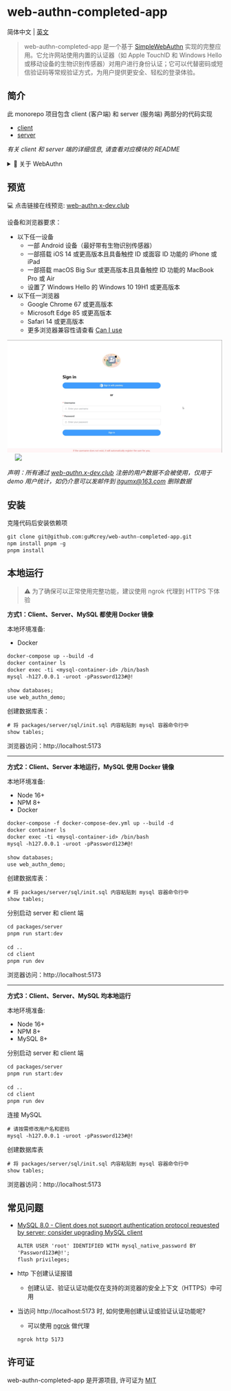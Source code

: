 # web-authn-completed-app

简体中文 | [英文](./README.md)

> web-authn-completed-app 是一个基于 [SimpleWebAuthn](https://simplewebauthn.dev/docs/) 实现的完整应用。它允许网站使用内置的认证器（如 Apple TouchID 和 Windows Hello 或移动设备的生物识别传感器）对用户进行身份认证；它可以代替密码或短信验证码等常规验证方式，为用户提供更安全、轻松的登录体验。

## 简介

此 monorepo 项目包含 client (客户端) 和 server (服务端) 两部分的代码实现
- [client](./packages/client/README.md)
- [server](./packages/server/README.md)

*有关 client 和 server 端的详细信息, 请查看对应模块的 README*

<details>
<summary>🌟 关于 WebAuthn</summary>
在开始了解 web-authn-completed-app 之前, 需要了解一下 WebAuthn, 因为 web-authn-completed-app 就是基于 WebAuthn API 实现的完整应用 (已经了解的可以[跳过](#预览)此部分)

**WebAuthn 是什么?**

- WebAuthn 由 W3C（万维网联盟）提出，是一种**基于浏览器的、新型的在线身份认证技术，允许用户使用基于硬件的身份验证设备（如 Apple TouchID 和 Windows Hello 或移动设备的生物识别传感器）来进行身份验证**。WebAuthn 旨在为用户提供更安全方便的在线身份验证方式，并且被大多数现代 Web 浏览器支持。

**WebAuthn 为什么更安全?**

- 和 HTTPS 一样，WebAuthn 使用**非对称加密**的思路来保证安全性，但侧重点又有所不同。WebAuthn 的核心在于“认证”而非“加密”，即保证产生了凭证的认证器是用户的认证器，而不是第三方在伪造凭证

  确保认证器是合法的: 通过调用 WebAuthn API, 在不同平台下，我们可以实现通过指纹、面部甚至虹膜扫描来认证身份，同时确保安全和隐私。因为像指纹、面部甚至虹膜扫描被仿冒的几率很小, 且能确保授权是由用户本人操作或用户本人知晓的情况下操作

  至于 WebAuthn 为什么不会有数据被拦截或欺骗的问题呢? 与其实现原理有关, 参见 WebAuthn 工作原理

**WebAuthn 工作原理是什么?** (简述)

- 使用 WebAuthn 分为两部分: 注册和验证
  - 注册

    a. 在用户第一次访问网站时, 使用用户名/密码登录网站后, 操作注册密钥, 在这个过程中浏览器会调起系统的认证器 (如果设备和浏览器都支持 WebAuthn)
    
    b. 用户使用指纹或面部甚至虹膜扫瞄授权注册后, 认证器生成一对公私钥, 私钥保存在客户端, 公钥被签名后浏览器并上传到服务器端

  - 验证
    
    a. 注册完成后, 当用户下次登录就可以使用注册的密钥, 使用非对称加密算法验证通过后, 直接登录, 不再需要输入密码或二次认证信息, 让用户登录更简单

  当然在实际调用 WebAuthn 过程中, 需要很多参数传递用于验证来源或其他确保数据传递安全的证明等。总体来看, 在整个注册和验证过程中, 保存在客户端的私钥不会在网络上传播, 所以泄露的风险微乎其微。而服务器端存储的公钥即使泄露, 对于黑客也毫无意义

**WebAuthn 缺点有哪些?**

- 主要的缺点有两个
  - 兼容性较差, 虽然目前大多浏览器和设备都支持了这一 API, 但对设备系统版本和浏览器版本还是有一定的要求. 且对于跨端登录时, Android 设备目前来看表现不佳
  - 用户必须先注册, 才能使用密钥代替传统的身份认证方式, 所以暂时无法完全代替传统的身份认证方式。

虽然目前存在这些缺点, 但 WebAuthn 作为一种新的身份认证替代方案是值得我们持续关注和学习的, 相信未来会变得更好。
</details>

## 预览

💻 点击链接在线预览: [web-authn.x-dev.club](https://web-authn.x-dev.club)

设备和浏览器要求：
- 以下任一设备
  - 一部 Android 设备（最好带有生物识别传感器）
  - 一部搭载 iOS 14 或更高版本且具备触控 ID 或面容 ID 功能的 iPhone 或 iPad
  - 一部搭载 macOS Big Sur 或更高版本且具备触控 ID 功能的 MacBook Pro 或 Air
  - 设置了 Windows Hello 的 Windows 10 19H1 或更高版本
- 以下任一浏览器
  - Google Chrome 67 或更高版本
  - Microsoft Edge 85 或更高版本
  - Safari 14 或更高版本
  - 更多浏览器兼容性请查看 [Can I use](https://www.yuque.com/r/goto?url=https%3A%2F%2Fcaniuse.com%2F%3Fsearch%3DwebAuthn)

<p align="left">
  <img width="500" src="./preview/WIN10-Microsoft Edge.gif" />
  &emsp;
  <img width="128" src="./preview/Android-Huawei browser.gif" />
</p>

*声明：所有通过 [web-authn.x-dev.club](https://web-authn.x-dev.club) 注册的用户数据不会被使用，仅用于 demo 用户统计，如仍介意可以发邮件到 itgumx@163.com 删除数据*

## 安装

克隆代码后安装依赖项
```
git clone git@github.com:guMcrey/web-authn-completed-app.git
npm install pnpm -g
pnpm install
```

## 本地运行

> ⚠ 为了确保可以正常使用完整功能，建议使用 ngrok 代理到 HTTPS 下体验

**方式1：Client、Server、MySQL 都使用 Docker 镜像**

本地环境准备:
- Docker

```
docker-compose up --build -d
docker container ls
docker exec -ti <mysql-container-id> /bin/bash
mysql -h127.0.0.1 -uroot -pPassword123#@!

show databases;
use web_authn_demo;
```

创建数据库表：
```
# 将 packages/server/sql/init.sql 内容粘贴到 mysql 容器命令行中
show tables;
```

浏览器访问：http://localhost:5173

---

**方式2：Client、Server 本地运行，MySQL 使用 Docker 镜像**

本地环境准备:
- Node 16+
- NPM 8+
- Docker

```
docker-compose -f docker-compose-dev.yml up --build -d
docker container ls
docker exec -ti <mysql-container-id> /bin/bash
mysql -h127.0.0.1 -uroot -pPassword123#@!

show databases;
use web_authn_demo;
```

创建数据库表：
```
# 将 packages/server/sql/init.sql 内容粘贴到 mysql 容器命令行中
show tables;
```

分别启动 server 和 client 端
```
cd packages/server
pnpm run start:dev

cd ..
cd client
pnpm run dev
```

浏览器访问：http://localhost:5173

---

**方式3：Client、Server、MySQL 均本地运行**

本地环境准备:
- Node 16+
- NPM 8+
- MySQL 8+

分别启动 server 和 client 端
```
cd packages/server
pnpm run start:dev

cd ..
cd client
pnpm run dev
```

连接 MySQL
```
# 请按需修改用户名和密码
mysql -h127.0.0.1 -uroot -pPassword123#@!
```

创建数据库表
```
# 将 packages/server/sql/init.sql 内容粘贴到 mysql 容器命令行中
show tables;
```

浏览器访问：http://localhost:5173

## 常见问题
- [MySQL 8.0 - Client does not support authentication protocol requested by server; consider upgrading MySQL client](https://stackoverflow.com/questions/50093144/mysql-8-0-client-does-not-support-authentication-protocol-requested-by-server)

    ```
    ALTER USER 'root' IDENTIFIED WITH mysql_native_password BY 'Password123#@!';
    flush privileges;
    ```
- http 下创建认证报错
    - 创建认证、验证认证功能仅在支持的浏览器的安全上下文（HTTPS）中可用
- 当访问 http://localhost:5173 时, 如何使用创建认证或验证认证功能呢?
    - 可以使用 [ngrok](https://ngrok.com) 做代理

    ```
    ngrok http 5173
    ```

## 许可证

web-authn-completed-app 是开源项目, 许可证为 [MIT](./LICENSE)
